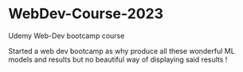 # WebDev-Course-2023

Udemy Web-Dev bootcamp course

Started a web dev bootcamp as why produce all these wonderful ML models and results but no beautiful way of displaying said results ! 

